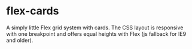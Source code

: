 # flex-cards

A simply little Flex grid system with cards. The CSS layout is responsive with one breakpoint and offers equal heights with Flex (js fallback for IE9 and older).
